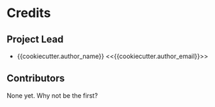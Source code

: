# Credits

## Project Lead

* {{cookiecutter.author_name}} <<{{cookiecutter.author_email}}>>

## Contributors

None yet. Why not be the first?
